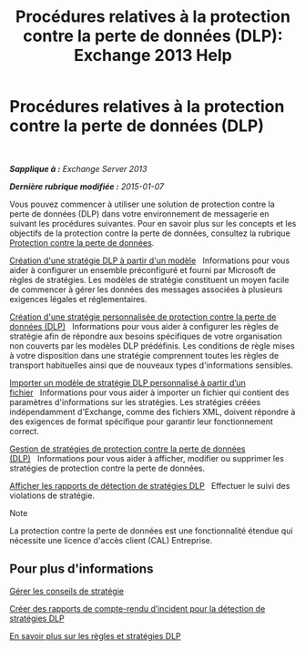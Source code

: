 ﻿---
title: 'Procédures relatives à la protection contre la perte de données (DLP): Exchange 2013 Help'
TOCTitle: Procédures relatives à la protection contre la perte de données (DLP)
ms:assetid: e2f575aa-552e-4dcc-8d7b-1ffd697d67df
ms:mtpsurl: https://technet.microsoft.com/fr-fr/library/JJ657736(v=EXCHG.150)
ms:contentKeyID: 50479432
ms.date: 04/24/2018
mtps_version: v=EXCHG.150
ms.translationtype: HT
---

# Procédures relatives à la protection contre la perte de données (DLP)

 

_**Sapplique à :** Exchange Server 2013_

_**Dernière rubrique modifiée :** 2015-01-07_

Vous pouvez commencer à utiliser une solution de protection contre la perte de données (DLP) dans votre environnement de messagerie en suivant les procédures suivantes. Pour en savoir plus sur les concepts et les objectifs de la protection contre la perte de données, consultez la rubrique [Protection contre la perte de données](technical-overview-of-dlp-data-loss-prevention-in-exchange.md).

[Création d'une stratégie DLP à partir d'un modèle](how-to-new-dlp-data-loss-prevention-policy-template.md)   Informations pour vous aider à configurer un ensemble préconfiguré et fourni par Microsoft de règles de stratégies. Les modèles de stratégie constituent un moyen facile de commencer à gérer les données des messages associées à plusieurs exigences légales et réglementaires.

[Création d'une stratégie personnalisée de protection contre la perte de données (DLP)](create-a-custom-dlp-policy-exchange-2013-help.md)   Informations pour vous aider à configurer les règles de stratégie afin de répondre aux besoins spécifiques de votre organisation non couverts par les modèles DLP prédéfinis. Les conditions de règle mises à votre disposition dans une stratégie comprennent toutes les règles de transport habituelles ainsi que de nouveaux types d'informations sensibles.

[Importer un modèle de stratégie DLP personnalisé à partir d’un fichier](import-a-custom-dlp-policy-template-from-a-file-exchange-2013-help.md)   Informations pour vous aider à importer un fichier qui contient des paramètres d'informations sur les stratégies. Les stratégies créées indépendamment d'Exchange, comme des fichiers XML, doivent répondre à des exigences de format spécifique pour garantir leur fonctionnement correct.

[Gestion de stratégies de protection contre la perte de données (DLP)](manage-dlp-policies-exchange-2013-help.md)   Informations pour vous aider à afficher, modifier ou supprimer les stratégies de protection contre la perte de données.

[Afficher les rapports de détection de stratégies DLP](view-dlp-policy-detection-reports-exchange-2013-help.md)   Effectuer le suivi des violations de stratégie.

> [!NOTE]
> La protection contre la perte de données est une fonctionnalité étendue qui nécessite une licence d'accès client (CAL) Entreprise.


## Pour plus d'informations

[Gérer les conseils de stratégie](how-to-configure-and-manage-policy-tips-a-dlp-feature-exchange.md)

[Créer des rapports de compte-rendu d’incident pour la détection de stratégies DLP](create-incident-reports-for-dlp-policy-detections-exchange-2013-help.md)

[En savoir plus sur les règles et stratégies DLP](https://technet.microsoft.com/fr-fr/library/jj156481\(v=exchg.150\))


